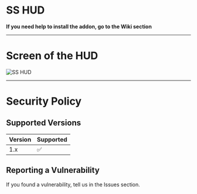 # SS HUD

**If you need help to install the addon, go to the Wiki section**

***

# Screen of the HUD
![SS HUD](https://steamuserimages-a.akamaihd.net/ugc/1649965854350144482/11310F7DA9922B0AF0B8D4E8E2712489DE2EC1B2/)

***

# Security Policy

## Supported Versions

| Version | Supported          |
| ------- | ------------------ |
| 1.x   | :white_check_mark: |

## Reporting a Vulnerability

If you found a vulnerability, tell us in the Issues section.
